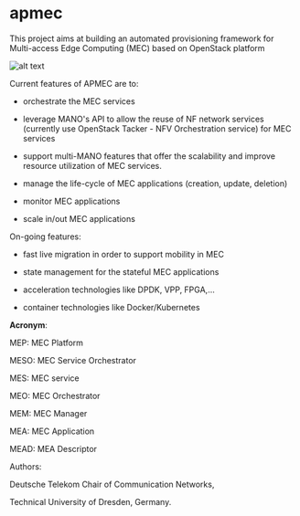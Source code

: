 # apmec
This project aims at building an automated provisioning framework for Multi-access Edge Computing (MEC) based on OpenStack platform


![alt text](https://github.com/openstack/apmec/blob/master/doc/source/_extra/apmec.png)


Current features of APMEC are to:

- orchestrate the MEC services

- leverage MANO's API to allow the reuse of NF network services (currently use OpenStack Tacker - NFV Orchestration service) for MEC services

- support multi-MANO features that offer the scalability and improve resource utilization of MEC services. 

- manage the life-cycle of MEC applications (creation, update, deletion)

- monitor MEC applications

- scale in/out MEC applications


On-going features:

- fast live migration in order to support mobility in MEC

- state management for the stateful MEC applications

- acceleration technologies like DPDK, VPP, FPGA,...

- container technologies like Docker/Kubernetes


**Acronym**:


MEP: MEC Platform

MESO: MEC Service Orchestrator

MES: MEC service

MEO: MEC Orchestrator

MEM: MEC Manager

MEA: MEC Application

MEAD: MEA Descriptor

Authors:

Deutsche Telekom Chair of Communication Networks,

Technical University of Dresden, Germany.
